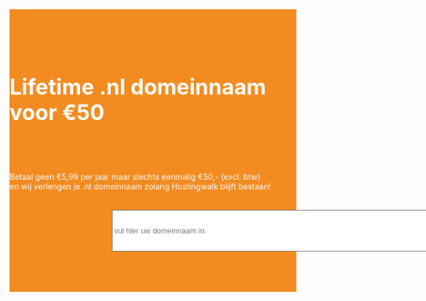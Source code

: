<div class="jumbotron text-center" style="/* padding: 1.5rem 0rem; */margin-bottom: -1.5rem;background-color: #f28b20;border-radius: 0rem;">
<div class="container"> 
    <div class="navbar-brand container-fluid text-center" style="padding: 1.2rem 0rem;color: white;">

<h1 style="display: inline-block;padding-top: .3125rem;padding-bottom: .3125rem;margin-right: 1rem;font-size: 2.35rem;">

<i class="fal fa-badge-percent" style="color: white;/* font-size: 20px; */"></i> Lifetime .nl domeinnaam voor €50
</h1>

<p class="lead text-muted" style="color: white !important;font-weight: normal;"> 
    <i class="fal fa-info-circle"></i> Betaal geen €5,99 per jaar maar slechts eenmalig €50,- (excl. btw) 
<br>
en wij verlengen je .nl domeinnaam zolang Hostingwalk blijft bestaan!<br></p>
</div>


<div style="/* margin-top: 10px; */margin-left: 180px;" class="col-sm-9 d-none d-sm-block text-center">

  <form action="https://my.hostingwalk.com/cart.php?a=add&amp;domain=register" method="post" class="form-inline mr-auto" _lpchecked="1">
    <div class="input-group-prepend" style="height: 70px;;"> 
     <input name="query" autocomplete="off" placeholder="vul hier uw domeinnaam in." class="form-control form-control input-lg domainname" aria-ladel="Large" aria-descridedby="inputGroup-sizing-sm" type="text" style="height: 73px;width: 704px;">

   </div>
</form>
   <div style="position: relative; padding-top: 60px;"><div id="dcontainer" style="display: none;"><div id="dresults"></div></div></div>
           

</div>


</div>
</div>